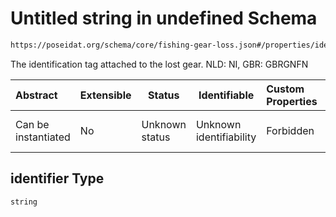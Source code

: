 # Untitled string in undefined Schema

```txt
https://poseidat.org/schema/core/fishing-gear-loss.json#/properties/identifier
```

The identification tag attached to the lost gear. NLD: NI, GBR: GBRGNFN


| Abstract            | Extensible | Status         | Identifiable            | Custom Properties | Additional Properties | Access Restrictions | Defined In                                                                             |
| :------------------ | ---------- | -------------- | ----------------------- | :---------------- | --------------------- | ------------------- | -------------------------------------------------------------------------------------- |
| Can be instantiated | No         | Unknown status | Unknown identifiability | Forbidden         | Allowed               | none                | [fishing-gear-loss.json\*](schemas/core/fishing-gear-loss.json "open original schema") |

## identifier Type

`string`
